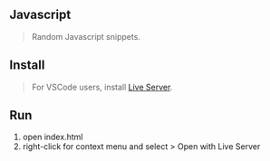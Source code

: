 Javascript
----------
>Random Javascript snippets.

Install
-------
>For VSCode users, install [Live Server](https://marketplace.visualstudio.com/items?itemName=ritwickdey.LiveServer).

Run
---
1. open index.html
2. right-click for context menu and select > Open with Live Server